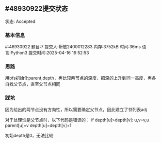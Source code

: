 
## #48930922提交状态

状态: Accepted

### 基本信息

#:48930922
题目:7
提交人:靳敏2400012283
内存:3752kB
时间:36ms
语言:Python3
提交时间:2025-04-16 19:52:53

### 思路

用bfs初始化parent,depth，再比较两节点的深度，把深的上升到同一高度，再各自找父节点，直至父节点相同

### 踩坑

因为给出的两节点没有方向性，所以需要确定父节点，因此建立了邻列表adj

对于处理谁是父节点时，以下代码是错误的：
if depth[u]>depth[v]:
        u,v=v,u
    parent[u]=v
    depth[u]=depth[v]+1

初始depth是0，无法比较